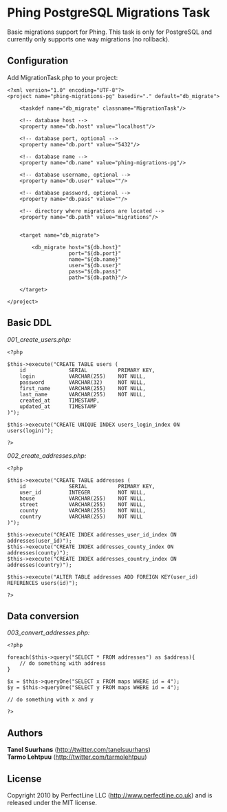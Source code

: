Phing PostgreSQL Migrations Task
================================

Basic migrations support for Phing. This task is only for PostgreSQL and currently only supports one way migrations (no rollback).

Configuration
-------------

Add MigrationTask.php to your project:

    <?xml version="1.0" encoding="UTF-8"?>
    <project name="phing-migrations-pg" basedir="." default="db_migrate">

        <taskdef name="db_migrate" classname="MigrationTask"/>

        <!-- database host -->
        <property name="db.host" value="localhost"/>

        <!-- database port, optional -->
        <property name="db.port" value="5432"/>

        <!-- database name -->
        <property name="db.name" value="phing-migrations-pg"/>

        <!-- database username, optional -->
        <property name="db.user" value=""/>

        <!-- database password, optional -->
        <property name="db.pass" value=""/>

        <!-- directory where migrations are located -->
        <property name="db.path" value="migrations"/>


        <target name="db_migrate">

            <db_migrate host="${db.host}"
                        port="${db.port}"
                        name="${db.name}"
                        user="${db.user}"
                        pass="${db.pass}"
                        path="${db.path}"/>

        </target>

    </project>



Basic DDL
---------

*001_create_users.php:*

    <?php

    $this->execute("CREATE TABLE users (
        id              SERIAL          PRIMARY KEY,
        login           VARCHAR(255)    NOT NULL,
        password        VARCHAR(32)     NOT NULL,
        first_name      VARCHAR(255)    NOT NULL,
        last_name       VARCHAR(255)    NOT NULL,
        created_at      TIMESTAMP,
        updated_at      TIMESTAMP
    )");

    $this->execute("CREATE UNIQUE INDEX users_login_index ON users(login)");

    ?>

*002_create_addresses.php:*

    <?php

    $this->execute("CREATE TABLE addresses (
        id              SERIAL          PRIMARY KEY,
        user_id         INTEGER         NOT NULL,
        house           VARCHAR(255)    NOT NULL,
        street          VARCHAR(255)    NOT NULL,
        county          VARCHAR(255)    NOT NULL,
        country         VARCHAR(255)    NOT NULL
    )");

    $this->execute("CREATE INDEX addresses_user_id_index ON addresses(user_id)");
    $this->execute("CREATE INDEX addresses_county_index ON addresses(county)");
    $this->execute("CREATE INDEX addresses_country_index ON addresses(country)");

    $this->execute("ALTER TABLE addresses ADD FOREIGN KEY(user_id) REFERENCES users(id)");

    ?>


Data conversion
---------------

*003_convert_addresses.php:*

    <?php

    foreach($this->query("SELECT * FROM addresses") as $address){
        // do something with address
    }

    $x = $this->queryOne("SELECT x FROM maps WHERE id = 4");
    $y = $this->queryOne("SELECT y FROM maps WHERE id = 4");

    // do something with x and y
    
    ?>


Authors
-------

**Tanel Suurhans** (<http://twitter.com/tanelsuurhans>)  
**Tarmo Lehtpuu** (<http://twitter.com/tarmolehtpuu>)

License
-------
Copyright 2010 by PerfectLine LLC (<http://www.perfectline.co.uk>) and is released under the MIT license.